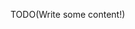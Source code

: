 <!--Title: Profiles and Child Containers-->
<!--Url: profiles-and-child-containers-->

TODO(Write some content!)

